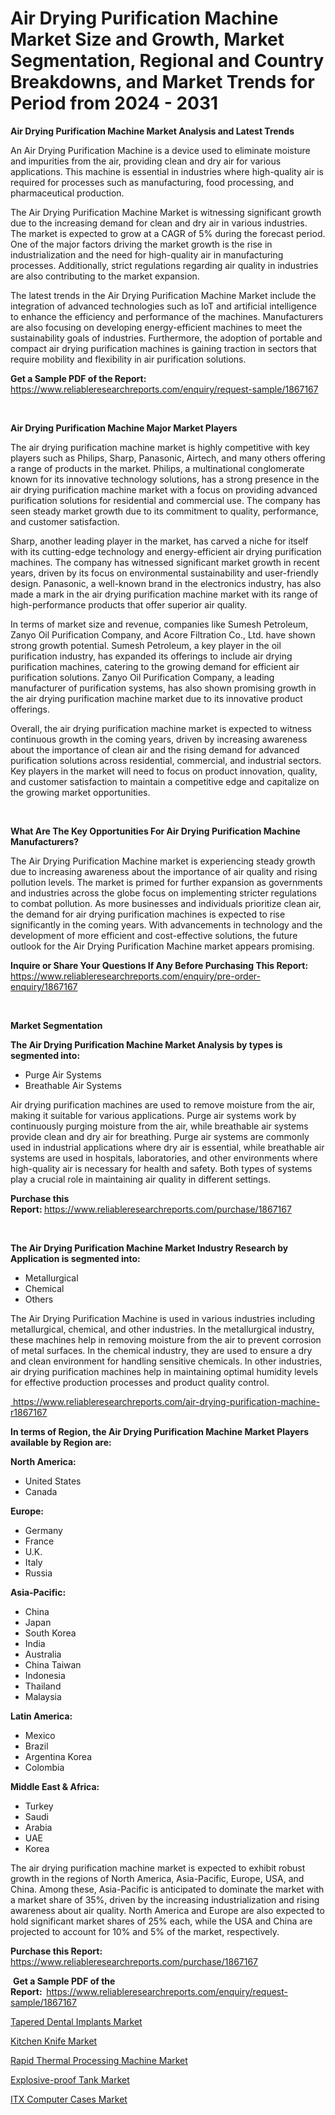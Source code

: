 <p><h1>Air Drying Purification Machine Market Size and Growth, Market Segmentation, Regional and Country Breakdowns, and Market Trends for Period from 2024 -  2031</h1></p><p><strong>Air Drying Purification Machine Market Analysis and Latest Trends</strong></p>
<p><p>An Air Drying Purification Machine is a device used to eliminate moisture and impurities from the air, providing clean and dry air for various applications. This machine is essential in industries where high-quality air is required for processes such as manufacturing, food processing, and pharmaceutical production.</p><p>The Air Drying Purification Machine Market is witnessing significant growth due to the increasing demand for clean and dry air in various industries. The market is expected to grow at a CAGR of 5% during the forecast period. One of the major factors driving the market growth is the rise in industrialization and the need for high-quality air in manufacturing processes. Additionally, strict regulations regarding air quality in industries are also contributing to the market expansion.</p><p>The latest trends in the Air Drying Purification Machine Market include the integration of advanced technologies such as IoT and artificial intelligence to enhance the efficiency and performance of the machines. Manufacturers are also focusing on developing energy-efficient machines to meet the sustainability goals of industries. Furthermore, the adoption of portable and compact air drying purification machines is gaining traction in sectors that require mobility and flexibility in air purification solutions.</p></p>
<p><strong>Get a Sample PDF of the Report:&nbsp;</strong> <a href="https://www.reliableresearchreports.com/enquiry/request-sample/1867167">https://www.reliableresearchreports.com/enquiry/request-sample/1867167</a></p>
<p>&nbsp;</p>
<p><strong>Air Drying Purification Machine Major Market Players</strong></p>
<p><p>The air drying purification machine market is highly competitive with key players such as Philips, Sharp, Panasonic, Airtech, and many others offering a range of products in the market. Philips, a multinational conglomerate known for its innovative technology solutions, has a strong presence in the air drying purification machine market with a focus on providing advanced purification solutions for residential and commercial use. The company has seen steady market growth due to its commitment to quality, performance, and customer satisfaction.</p><p>Sharp, another leading player in the market, has carved a niche for itself with its cutting-edge technology and energy-efficient air drying purification machines. The company has witnessed significant market growth in recent years, driven by its focus on environmental sustainability and user-friendly design. Panasonic, a well-known brand in the electronics industry, has also made a mark in the air drying purification machine market with its range of high-performance products that offer superior air quality.</p><p>In terms of market size and revenue, companies like Sumesh Petroleum, Zanyo Oil Purification Company, and Acore Filtration Co., Ltd. have shown strong growth potential. Sumesh Petroleum, a key player in the oil purification industry, has expanded its offerings to include air drying purification machines, catering to the growing demand for efficient air purification solutions. Zanyo Oil Purification Company, a leading manufacturer of purification systems, has also shown promising growth in the air drying purification machine market due to its innovative product offerings.</p><p>Overall, the air drying purification machine market is expected to witness continuous growth in the coming years, driven by increasing awareness about the importance of clean air and the rising demand for advanced purification solutions across residential, commercial, and industrial sectors. Key players in the market will need to focus on product innovation, quality, and customer satisfaction to maintain a competitive edge and capitalize on the growing market opportunities.</p></p>
<p>&nbsp;</p>
<p><strong>What Are The Key Opportunities For Air Drying Purification Machine Manufacturers?</strong></p>
<p><p>The Air Drying Purification Machine market is experiencing steady growth due to increasing awareness about the importance of air quality and rising pollution levels. The market is primed for further expansion as governments and industries across the globe focus on implementing stricter regulations to combat pollution. As more businesses and individuals prioritize clean air, the demand for air drying purification machines is expected to rise significantly in the coming years. With advancements in technology and the development of more efficient and cost-effective solutions, the future outlook for the Air Drying Purification Machine market appears promising.</p></p>
<p><strong>Inquire or Share Your Questions If Any Before Purchasing This Report:</strong> <a href="https://www.reliableresearchreports.com/enquiry/pre-order-enquiry/1867167">https://www.reliableresearchreports.com/enquiry/pre-order-enquiry/1867167</a></p>
<p>&nbsp;</p>
<p><strong>Market Segmentation</strong></p>
<p><strong>The Air Drying Purification Machine Market Analysis by types is segmented into:</strong></p>
<p><ul><li>Purge Air Systems</li><li>Breathable Air Systems</li></ul></p>
<p><p>Air drying purification machines are used to remove moisture from the air, making it suitable for various applications. Purge air systems work by continuously purging moisture from the air, while breathable air systems provide clean and dry air for breathing. Purge air systems are commonly used in industrial applications where dry air is essential, while breathable air systems are used in hospitals, laboratories, and other environments where high-quality air is necessary for health and safety. Both types of systems play a crucial role in maintaining air quality in different settings.</p></p>
<p><strong>Purchase this Report:&nbsp;</strong><a href="https://www.reliableresearchreports.com/purchase/1867167">https://www.reliableresearchreports.com/purchase/1867167</a></p>
<p>&nbsp;</p>
<p><strong>The Air Drying Purification Machine Market Industry Research by Application is segmented into:</strong></p>
<p><ul><li>Metallurgical</li><li>Chemical</li><li>Others</li></ul></p>
<p><p>The Air Drying Purification Machine is used in various industries including metallurgical, chemical, and other industries. In the metallurgical industry, these machines help in removing moisture from the air to prevent corrosion of metal surfaces. In the chemical industry, they are used to ensure a dry and clean environment for handling sensitive chemicals. In other industries, air drying purification machines help in maintaining optimal humidity levels for effective production processes and product quality control.</p></p>
<p><a href="https://www.reliableresearchreports.com/air-drying-purification-machine-r1867167">&nbsp;https://www.reliableresearchreports.com/air-drying-purification-machine-r1867167</a></p>
<p><strong>In terms of Region, the Air Drying Purification Machine Market Players available by Region are:</strong></p>
<p>
    <p> <strong> North America: </strong>
        <ul>
            <li>United States</li>
            <li>Canada</li>
        </ul>
        </p> 
    <p> <strong> Europe: </strong>
        <ul>
            <li>Germany</li>
            <li>France</li>
            <li>U.K.</li>
            <li>Italy</li>
            <li>Russia</li>
        </ul>
        </p> 
    <p> <strong> Asia-Pacific: </strong>
        <ul>
            <li>China</li>
            <li>Japan</li>
            <li>South Korea</li>
            <li>India</li>
            <li>Australia</li>
            <li>China Taiwan</li>
            <li>Indonesia</li>
            <li>Thailand</li>
            <li>Malaysia</li>
        </ul>
        </p> 
    <p> <strong> Latin America: </strong>
        <ul>
            <li>Mexico</li>
            <li>Brazil</li>
            <li>Argentina Korea</li>
            <li>Colombia</li>
        </ul>
        </p> 
    <p> <strong> Middle East & Africa: </strong>
        <ul>
            <li>Turkey</li>
            <li>Saudi</li>
            <li>Arabia</li>
            <li>UAE</li>
            <li>Korea</li>
        </ul>
    </p>
    </p>
<p><p>The air drying purification machine market is expected to exhibit robust growth in the regions of North America, Asia-Pacific, Europe, USA, and China. Among these, Asia-Pacific is anticipated to dominate the market with a market share of 35%, driven by the increasing industrialization and rising awareness about air quality. North America and Europe are also expected to hold significant market shares of 25% each, while the USA and China are projected to account for 10% and 5% of the market, respectively.</p></p>
<p><strong>Purchase this Report: </strong><a href="https://www.reliableresearchreports.com/purchase/1867167">https://www.reliableresearchreports.com/purchase/1867167</a></p>
<p>&nbsp;<strong>Get a Sample PDF of the Report:&nbsp;&nbsp;</strong><a href="https://www.reliableresearchreports.com/enquiry/request-sample/1867167">https://www.reliableresearchreports.com/enquiry/request-sample/1867167</a></p>
<p><strong></strong></p>
<p><p><a href="https://issuu.com/reportprime-2/docs/tapered-dental-implants-market-size-2030.pptx">Tapered Dental Implants Market</a></p><p><a href="https://medium.com/@clarenceuvalis67867/global-kitchen-knife-market-size-is-expected-to-experience-a-cagr-of-11-9-b782d32a0085">Kitchen Knife Market</a></p><p><a href="https://github.com/ksleyeze/Market-Research-Report-List-1/blob/main/rapid-thermal-processing-machine-market.md">Rapid Thermal Processing Machine Market</a></p><p><a href="https://github.com/dylanObrien626/Market-Research-Report-List-1/blob/main/explosive-proof-tank-market.md">Explosive-proof Tank Market</a></p><p><a href="https://medium.com/@charles.fisher4346/itx-computer-cases-market-report-by-product-type-tower-type-horizontal-type-special-shaped-end-71629f4db093">ITX Computer Cases Market</a></p></p>